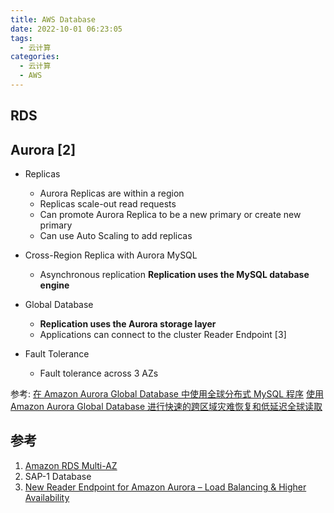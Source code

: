 ```yaml
---
title: AWS Database
date: 2022-10-01 06:23:05
tags:
  - 云计算
categories:
  - 云计算  
  - AWS
---
```


<p></p>
<!-- more -->

## RDS

## Aurora [2]
+ Replicas  
  + Aurora Replicas are within a region
  + Replicas scale-out read requests
  + Can promote Aurora Replica to be a new primary or create new primary
  + Can use Auto Scaling to add replicas

+ Cross-Region Replica with Aurora MySQL
  + Asynchronous replication
    **Replication uses the MySQL database engine**

+ Global Database
  + **Replication uses the Aurora storage layer**
  + Applications can connect to the cluster Reader Endpoint [3]

+ Fault Tolerance
  + Fault tolerance across 3 AZs  

参考:
[在 Amazon Aurora Global Database 中使用全球分布式 MySQL 程序](https://zhuanlan.zhihu.com/p/159304158)
[使用 Amazon Aurora Global Database 进行快速的跨区域灾难恢复和低延迟全球读取](https://aws.amazon.com/cn/getting-started/hands-on/aurora-global-database/)

## 参考
1. [Amazon RDS Multi-AZ](https://aws.amazon.com/rds/features/multi-az/)
2. SAP-1  Database
3. [New Reader Endpoint for Amazon Aurora – Load Balancing & Higher Availability](https://aws.amazon.com/cn/blogs/aws/new-reader-endpoint-for-amazon-aurora-load-balancing-higher-availability/)